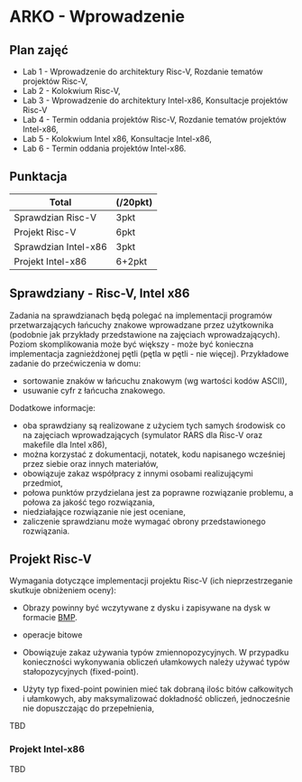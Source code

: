 # ARKO - Wprowadzenie

## Plan zajęć
- Lab 1 - Wprowadzenie do architektury Risc-V, Rozdanie tematów projektów Risc-V,
- Lab 2 - Kolokwium Risc-V,
- Lab 3 - Wprowadzenie do architektury Intel-x86, Konsultacje projektów Risc-V
- Lab 4 - Termin oddania projektów Risc-V, Rozdanie tematów projektów Intel-x86,
- Lab 5 - Kolokwium Intel x86, Konsultacje Intel-x86,
- Lab 6 - Termin oddania projektów Intel-x86.


## Punktacja
Total | (/20pkt)
-|-
Sprawdzian Risc-V | 3pkt
Projekt Risc-V | 6pkt
Sprawdzian Intel-x86 | 3pkt
Projekt Intel-x86 | 6+2pkt


## Sprawdziany - Risc-V, Intel x86
Zadania na sprawdzianach będą polegać na implementacji programów przetwarzających łańcuchy znakowe wprowadzane przez użytkownika (podobnie jak przykłady przedstawione na zajęciach wprowadzających). Poziom skomplikowania może być większy - może być konieczna implementacja zagnieżdżonej pętli (pętla w pętli - nie więcej). Przykładowe zadanie do przećwiczenia w domu:
  - sortowanie znaków w łańcuchu znakowym (wg wartości kodów ASCII),
  - usuwanie cyfr z łańcucha znakowego.

Dodatkowe informacje:
- oba sprawdziany są realizowane z użyciem tych samych środowisk co na zajęciach wprowadzających (symulator RARS dla Risc-V oraz makefile dla Intel x86),
- można korzystać z dokumentacji, notatek, kodu napisanego wcześniej przez siebie oraz innych materiałów,
- obowiązuje zakaz współpracy z innymi osobami realizującymi przedmiot, 
- połowa punktów przydzielana jest za poprawne rozwiązanie problemu, a połowa za jakość tego rozwiązania, 
- niedziałające rozwiązanie nie jest oceniane,
- zaliczenie sprawdzianu może wymagać obrony przedstawionego rozwiązania.


## Projekt Risc-V
Wymagania dotyczące implementacji projektu Risc-V (ich nieprzestrzeganie skutkuje obniżeniem oceny):

- Obrazy powinny być wczytywane z dysku i zapisywane na dysk w formacie [BMP](https://en.wikipedia.org/wiki/BMP_file_format).
- operacje bitowe

- Obowiązuje zakaz używania typów zmiennopozycyjnych. W przypadku konieczności wykonywania obliczeń ułamkowych należy używać typów stałopozycyjnych (fixed-point).
- Użyty typ fixed-point powinien mieć tak dobraną ilośc bitów całkowitych i ułamkowych, aby maksymalizować dokładność obliczeń, jednocześnie nie dopuszczając do przepełnienia,

TBD

### Projekt Intel-x86
TBD
